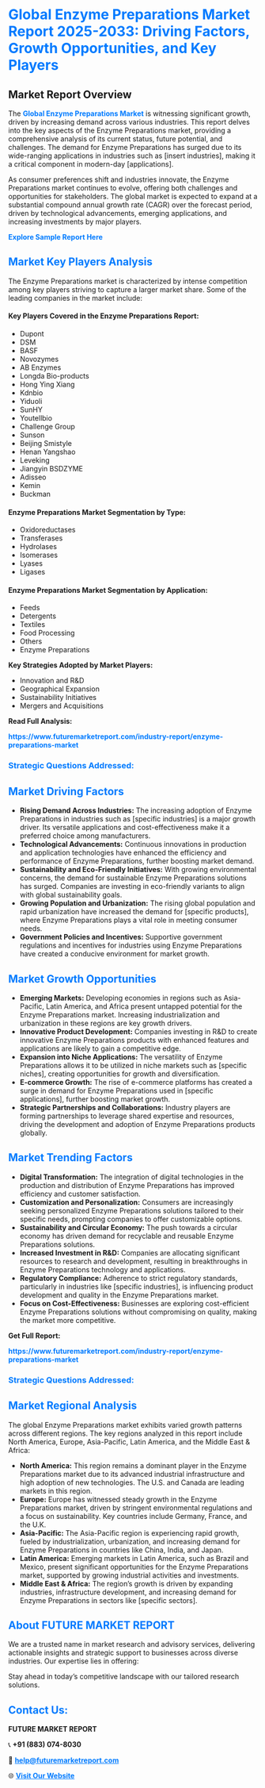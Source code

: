 <h1 style="color: #007BFF;">Global Enzyme Preparations Market Report 2025-2033: Driving Factors, Growth Opportunities, and Key Players</h1>

<section id="overview">
<h2>Market Report Overview</h2>
<p>The <a href="https://www.futuremarketreport.com/industry-report/enzyme-preparations-market" style="color: #007BFF; text-decoration: none;"><strong>Global Enzyme Preparations Market</strong></a> is witnessing significant growth, driven by increasing demand across various industries. This report delves into the key aspects of the Enzyme Preparations market, providing a comprehensive analysis of its current status, future potential, and challenges. The demand for Enzyme Preparations has surged due to its wide-ranging applications in industries such as [insert industries], making it a critical component in modern-day [applications].</p>
<p>As consumer preferences shift and industries innovate, the Enzyme Preparations market continues to evolve, offering both challenges and opportunities for stakeholders. The global market is expected to expand at a substantial compound annual growth rate (CAGR) over the forecast period, driven by technological advancements, emerging applications, and increasing investments by major players.</p>
</section>

<section id="overview">
<p><a href="https://www.futuremarketreport.com/request-sample/reportId=116404" style="color: #007BFF; text-decoration: none;"><strong>Explore Sample Report Here</strong></a></p>
</section>

<section id="key-players">
<h2 style="color: #007BFF;">Market Key Players Analysis</h2>
<p>The Enzyme Preparations market is characterized by intense competition among key players striving to capture a larger market share. Some of the leading companies in the market include:</p>
<h4>Key Players Covered in the Enzyme Preparations Report:</h4>
<ul><li>Dupont</li><li>DSM</li><li>BASF</li><li>Novozymes</li><li>AB Enzymes</li><li>Longda Bio-products</li><li>Hong Ying Xiang</li><li>Kdnbio</li><li>Yiduoli</li><li>SunHY</li><li>Youtellbio</li><li>Challenge Group</li><li>Sunson</li><li>Beijing Smistyle</li><li>Henan Yangshao</li><li>Leveking</li><li>Jiangyin BSDZYME</li><li>Adisseo</li><li>Kemin</li><li>Buckman</li></ul>
<h4>Enzyme Preparations Market Segmentation by Type:</h4>
<ul><li>Oxidoreductases</li><li>Transferases</li><li>Hydrolases</li><li>Isomerases</li><li>Lyases</li><li>Ligases</li></ul>

<h4>Enzyme Preparations Market Segmentation by Application:</h4>
<ul><li>Feeds</li><li>Detergents</li><li>Textiles</li><li>Food Processing</li><li>Others</li><li>Enzyme Preparations</li></ul>
<p><strong>Key Strategies Adopted by Market Players:</strong></p>
<ul>
<li>Innovation and R&D</li>
<li>Geographical Expansion</li>
<li>Sustainability Initiatives</li>
<li>Mergers and Acquisitions</li>
</ul>
</section>

<section>
<p><strong>Read Full Analysis: </strong></p><a href="https://www.futuremarketreport.com/industry-report/enzyme-preparations-market" style="color: #007BFF; text-decoration: none;"><strong>https://www.futuremarketreport.com/industry-report/enzyme-preparations-market</strong></a>
<h3 style="color: #007BFF;">Strategic Questions Addressed:</h3>
</section>

<section id="driving-factors">
<h2 style="color: #007BFF;">Market Driving Factors</h2>
<ul>
<li><strong>Rising Demand Across Industries:</strong> The increasing adoption of Enzyme Preparations in industries such as [specific industries] is a major growth driver. Its versatile applications and cost-effectiveness make it a preferred choice among manufacturers.</li>
<li><strong>Technological Advancements:</strong> Continuous innovations in production and application technologies have enhanced the efficiency and performance of Enzyme Preparations, further boosting market demand.</li>
<li><strong>Sustainability and Eco-Friendly Initiatives:</strong> With growing environmental concerns, the demand for sustainable Enzyme Preparations solutions has surged. Companies are investing in eco-friendly variants to align with global sustainability goals.</li>
<li><strong>Growing Population and Urbanization:</strong> The rising global population and rapid urbanization have increased the demand for [specific products], where Enzyme Preparations plays a vital role in meeting consumer needs.</li>
<li><strong>Government Policies and Incentives:</strong> Supportive government regulations and incentives for industries using Enzyme Preparations have created a conducive environment for market growth.</li>
</ul>
</section>

<section id="growth-opportunities">
<h2 style="color: #007BFF;">Market Growth Opportunities</h2>
<ul>
<li><strong>Emerging Markets:</strong> Developing economies in regions such as Asia-Pacific, Latin America, and Africa present untapped potential for the Enzyme Preparations market. Increasing industrialization and urbanization in these regions are key growth drivers.</li>
<li><strong>Innovative Product Development:</strong> Companies investing in R&D to create innovative Enzyme Preparations products with enhanced features and applications are likely to gain a competitive edge.</li>
<li><strong>Expansion into Niche Applications:</strong> The versatility of Enzyme Preparations allows it to be utilized in niche markets such as [specific niches], creating opportunities for growth and diversification.</li>
<li><strong>E-commerce Growth:</strong> The rise of e-commerce platforms has created a surge in demand for Enzyme Preparations used in [specific applications], further boosting market growth.</li>
<li><strong>Strategic Partnerships and Collaborations:</strong> Industry players are forming partnerships to leverage shared expertise and resources, driving the development and adoption of Enzyme Preparations products globally.</li>
</ul>
</section>

<section id="trending-factors">
<h2 style="color: #007BFF;">Market Trending Factors</h2>
<ul>
<li><strong>Digital Transformation:</strong> The integration of digital technologies in the production and distribution of Enzyme Preparations has improved efficiency and customer satisfaction.</li>
<li><strong>Customization and Personalization:</strong> Consumers are increasingly seeking personalized Enzyme Preparations solutions tailored to their specific needs, prompting companies to offer customizable options.</li>
<li><strong>Sustainability and Circular Economy:</strong> The push towards a circular economy has driven demand for recyclable and reusable Enzyme Preparations solutions.</li>
<li><strong>Increased Investment in R&D:</strong> Companies are allocating significant resources to research and development, resulting in breakthroughs in Enzyme Preparations technology and applications.</li>
<li><strong>Regulatory Compliance:</strong> Adherence to strict regulatory standards, particularly in industries like [specific industries], is influencing product development and quality in the Enzyme Preparations market.</li>
<li><strong>Focus on Cost-Effectiveness:</strong> Businesses are exploring cost-efficient Enzyme Preparations solutions without compromising on quality, making the market more competitive.</li>
</ul>
</section>

<section>
<p><strong>Get Full Report: </strong></p><a href="https://www.futuremarketreport.com/industry-report/enzyme-preparations-market" style="color: #007BFF; text-decoration: none;"><strong>https://www.futuremarketreport.com/industry-report/enzyme-preparations-market</strong></a>
<h3 style="color: #007BFF;">Strategic Questions Addressed:</h3>
</section>


<section id="regional-analysis">
<h2 style="color: #007BFF;">Market Regional Analysis</h2>
<p>The global Enzyme Preparations market exhibits varied growth patterns across different regions. The key regions analyzed in this report include North America, Europe, Asia-Pacific, Latin America, and the Middle East & Africa:</p>
<ul>
<li><strong>North America:</strong> This region remains a dominant player in the Enzyme Preparations market due to its advanced industrial infrastructure and high adoption of new technologies. The U.S. and Canada are leading markets in this region.</li>
<li><strong>Europe:</strong> Europe has witnessed steady growth in the Enzyme Preparations market, driven by stringent environmental regulations and a focus on sustainability. Key countries include Germany, France, and the U.K.</li>
<li><strong>Asia-Pacific:</strong> The Asia-Pacific region is experiencing rapid growth, fueled by industrialization, urbanization, and increasing demand for Enzyme Preparations in countries like China, India, and Japan.</li>
<li><strong>Latin America:</strong> Emerging markets in Latin America, such as Brazil and Mexico, present significant opportunities for the Enzyme Preparations market, supported by growing industrial activities and investments.</li>
<li><strong>Middle East & Africa:</strong> The region’s growth is driven by expanding industries, infrastructure development, and increasing demand for Enzyme Preparations in sectors like [specific sectors].</li>
</ul>
</section>

<footer>
<h2 style="color: #007BFF;">About FUTURE MARKET REPORT</h2>
<p>We are a trusted name in market research and advisory services, delivering actionable insights and strategic support to businesses across diverse industries. Our expertise lies in offering:</p>

<p>Stay ahead in today’s competitive landscape with our tailored research solutions.</p>

<h2 style="color: #007BFF;">Contact Us:</h2>
<p><strong>FUTURE MARKET REPORT</strong></p>
<p>📞 <strong>+91 (883) 074-8030</strong></p>
<p>📧 <strong><a href="mailto:help@futuremarketreport.com" style="color: #007BFF;">help@futuremarketreport.com</a></strong></p>
<p>🌐 <strong><a href="https://www.futuremarketreport.com/" style="color: #007BFF;">Visit Our Website</a></strong></p>
</footer>